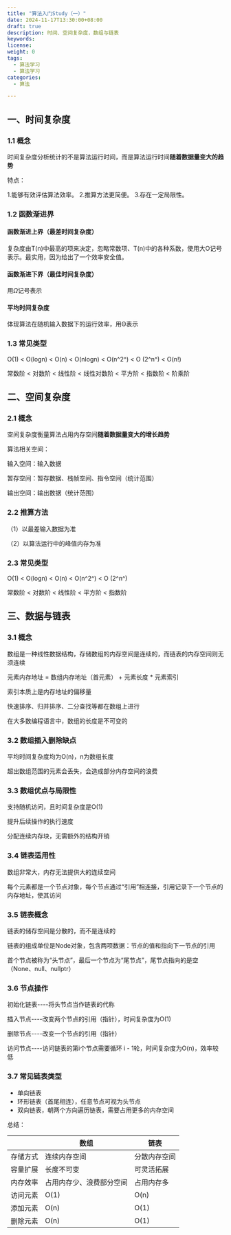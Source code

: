 ```yaml
---
title: "算法入门Study（一）"
date: 2024-11-17T13:30:00+08:00
draft: true
description: 时间、空间复杂度，数组与链表
keywords:
license:
weight: 0
tags:
  - 算法学习
  - 算法学习
categories:
  - 算法

---
```


<!--more-->

## 一、时间复杂度

### 1.1 概念

时间复杂度分析统计的不是算法运行时间，而是算法运行时间**随着数据量变大的趋势**

特点：

1.能够有效评估算法效率。  2.推算方法更简便。  3.存在一定局限性。

### 1.2 函数渐进界

#### 函数渐进上界（最差时间复杂度）

复杂度由T(n)中最高的项来决定，忽略常数项、T(n)中的各种系数，使用大O记号表示。最实用，因为给出了一个效率安全值。

#### 函数渐进下界（最佳时间复杂度）

用*Ω*记号表示

#### 平均时间复杂度

体现算法在随机输入数据下的运行效率，用Θ表示

### 1.3 常见类型

O(1) <   O(logn) <   O(n) <   O(nlogn) <   O(n^2^) <   O (2^n^) <   O(n!)

常数阶   <   对数阶   <     线性阶  <    线性对数阶  <   平方阶    <   指数阶  <    阶乘阶

## 二、空间复杂度

### 2.1 概念

空间复杂度衡量算法占用内存空间**随着数据量变大的增长趋势**

算法相关空间：

输入空间：输入数据

暂存空间：暂存数据、栈帧空间、指令空间（统计范围）

输出空间：输出数据（统计范围）

### 2.2 推算方法

（1）以最差输入数据为准

（2）以算法运行中的峰值内存为准

### 2.3 常见类型

O(1) <   O(logn) <   O(n) <   O(n^2^) <   O (2^n^) 

常数阶   <   对数阶   <     线性阶  <   平方阶    <   指数阶  

## 三、数据与链表

### 3.1 概念

数组是一种线性数据结构，存储数组的内存空间是连续的，而链表的内存空间则无须连续

元素内存地址 = 数组内存地址（首元素） + 元素长度 * 元素索引

索引本质上是内存地址的偏移量

快速排序、归并排序、二分查找等都在数组上进行

在大多数编程语言中，数组的长度是不可变的

### 3.2 数组插入删除缺点

平均时间复杂度均为O(n)，n为数组长度

超出数组范围的元素会丢失，会造成部分内存空间的浪费

### 3.3 数组优点与局限性

支持随机访问，且时间复杂度是O(1)

提升后续操作的执行速度

分配连续内存块，无需额外的结构开销

### 3.4 链表适用性

数组非常大，内存无法提供大的连续空间

每个元素都是一个节点对象，每个节点通过“引用”相连接，引用记录下一个节点的内存地址，使其访问

### 3.5 链表概念

链表的储存空间是分散的，而不是连续的

链表的组成单位是Node对象，包含两项数据：节点的值和指向下一节点的引用

首个节点被称为“头节点”，最后一个节点为“尾节点”，尾节点指向的是空（None、null、nullptr）

### 3.6 节点操作

初始化链表----将头节点当作链表的代称

插入节点----改变两个节点的引用（指针），时间复杂度为O(1)

删除节点----改变一个节点的引用（指针）

访问节点----访问链表的第i个节点需要循环 i - 1轮，时间复杂度为O(n)，效率较低

### 3.7 常见链表类型

- 单向链表
- 环形链表（首尾相连），任意节点可视为头节点
- 双向链表，朝两个方向遍历链表，需要占用更多的内存空间

总结：

|          | 数组                     | 链表         |
| -------- | ------------------------ | ------------ |
| 存储方式 | 连续内存空间             | 分散内存空间 |
| 容量扩展 | 长度不可变               | 可灵活拓展   |
| 内存效率 | 占用内存少、浪费部分空间 | 占用内存多   |
| 访问元素 | O(1)                     | O(n)         |
| 添加元素 | O(n)                     | O(1)         |
| 删除元素 | O(n)                     | O(1)         |

 

